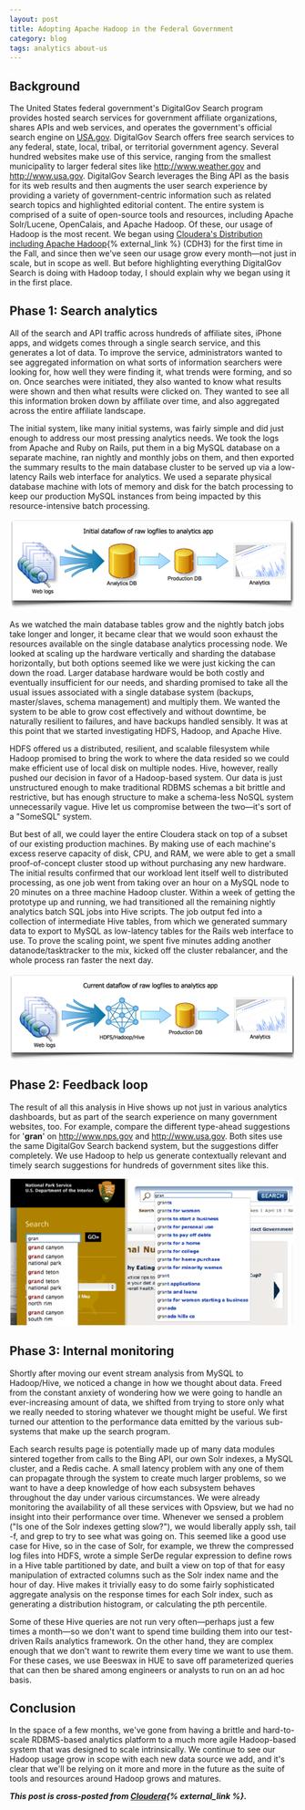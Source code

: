 ```yaml
---
layout: post
title: Adopting Apache Hadoop in the Federal Government
category: blog
tags: analytics about-us
---
```

## Background

The United States federal government's DigitalGov Search program provides hosted search services for government affiliate organizations, shares APIs and web services, and operates the government's official search engine on [USA.gov](http://www.usa.gov). DigitalGov Search offers free search services to any federal, state, local, tribal, or territorial government agency. Several hundred websites make use of this service, ranging from the smallest municipality to larger federal sites like <http://www.weather.gov> and <http://www.usa.gov>. DigitalGov Search leverages the Bing API as the basis for its web results and then augments the user search experience by providing a variety of government-centric information such as related search topics and highlighted editorial content. The entire system is comprised of a suite of open-source tools and resources, including Apache Solr/Lucene, OpenCalais, and Apache Hadoop. Of these, our usage of Hadoop is the most recent. We began using [Cloudera's Distribution including Apache Hadoop](http://www.cloudera.com/hadoop/){% external_link %} (CDH3) for the first time in the Fall, and since then we've seen our usage grow every month&mdash;not just in scale, but in scope as well. But before highlighting everything DigitalGov Search is doing with Hadoop today, I should explain why we began using it in the first place.

## Phase 1: Search analytics

All of the search and API traffic across hundreds of affiliate sites, iPhone apps, and widgets comes through a single search service, and this generates a lot of data. To improve the service, administrators wanted to see aggregated information on what sorts of information searchers were looking for, how well they were finding it, what trends were forming, and so on. Once searches were initiated, they also wanted to know what results were shown and then what results were clicked on. They wanted to see all this information broken down by affiliate over time, and also aggregated across the entire affiliate landscape.

The initial system, like many initial systems, was fairly simple and did just enough to address our most pressing analytics needs. We took the logs from Apache and Ruby on Rails, put them in a big MySQL database on a separate machine, ran nightly and monthly jobs on them, and then exported the summary results to the main database cluster to be served up via a low-latency Rails web interface for analytics. We used a separate physical database machine with lots of memory and disk for the batch processing to keep our production MySQL instances from being impacted by this resource-intensive batch processing.

![Initial dataflow of raw logfiles to analytics apps](/img/tumblr_lle73iJ2Ts1qid15q.png)

As we watched the main database tables grow and the nightly batch jobs take longer and longer, it became clear that we would soon exhaust the resources available on the single database analytics processing node. We looked at scaling up the hardware vertically and sharding the database horizontally, but both options seemed like we were just kicking the can down the road. Larger database hardware would be both costly and eventually insufficient for our needs, and sharding promised to take all the usual issues associated with a single database system (backups, master/slaves, schema management) and multiply them. We wanted the system to be able to grow cost effectively and without downtime, be naturally resilient to failures, and have backups handled sensibly. It was at this point that we started investigating HDFS, Hadoop, and Apache Hive.

HDFS offered us a distributed, resilient, and scalable filesystem while Hadoop promised to bring the work to where the data resided so we could make efficient use of local disk on multiple nodes. Hive, however, really pushed our decision in favor of a Hadoop-based system. Our data is just unstructured enough to make traditional RDBMS schemas a bit brittle and restrictive, but has enough structure to make a schema-less NoSQL system unnecessarily vague. Hive let us compromise between the two&mdash;it's sort of a "SomeSQL" system.

But best of all, we could layer the entire Cloudera stack on top of a subset of our existing production machines. By making use of each machine's excess reserve capacity of disk, CPU, and RAM, we were able to get a small proof-of-concept cluster stood up without purchasing any new hardware. The initial results confirmed that our workload lent itself well to distributed processing, as one job went from taking over an hour on a MySQL node to 20 minutes on a three machine Hadoop cluster. Within a week of getting the prototype up and running, we had transitioned all the remaining nightly analytics batch SQL jobs into Hive scripts. The job output fed into a collection of intermediate Hive tables, from which we generated summary data to export to MySQL as low-latency tables for the Rails web interface to use. To prove the scaling point, we spent five minutes adding another datanode/tasktracker to the mix, kicked off the cluster rebalancer, and the whole process ran faster the next day.

![Current dataflow of raw logfiles to analytics apps](/img/tumblr_lle73rea1K1qid15q.png)

## Phase 2: Feedback loop

The result of all this analysis in Hive shows up not just in various analytics dashboards, but as part of the search experience on many government websites, too. For example, compare the different type-ahead suggestions for '**gran**' on <http://www.nps.gov> and <http://www.usa.gov>. Both sites use the same DigitalGov Search backend system, but the suggestions differ completely. We use Hadoop to help us generate contextually relevant and timely search suggestions for hundreds of government sites like this.

![Different type-ahead suggestions on NPS.gov and USA.gov](/img/tumblr_lle73ymed31qid15q.png)

## Phase 3: Internal monitoring</strong>

Shortly after moving our event stream analysis from MySQL to Hadoop/Hive, we noticed a change in how we thought about data. Freed from the constant anxiety of wondering how we were going to handle an ever-increasing amount of data, we shifted from trying to store only what we really needed to storing whatever we thought might be useful. We first turned our attention to the performance data emitted by the various sub-systems that make up the search program.

Each search results page is potentially made up of many data modules sintered together from calls to the Bing API, our own Solr indexes, a MySQL cluster, and a Redis cache. A small latency problem with any one of them can propagate through the system to create much larger problems, so we want to have a deep knowledge of how each subsystem behaves throughout the day under various circumstances. We were already monitoring the availability of all these services with Opsview, but we had no insight into their performance over time. Whenever we sensed a problem ("Is one of the Solr indexes getting slow?"), we would liberally apply ssh, tail -f, and grep to try to see what was going on. This seemed like a good use case for Hive, so in the case of Solr, for example, we threw the compressed log files into HDFS, wrote a simple SerDe regular expression to define rows in a Hive table partitioned by date, and built a view on top of that for easy manipulation of extracted columns such as the Solr index name and the hour of day. Hive makes it trivially easy to do some fairly sophisticated aggregate analysis on the response times for each Solr index, such as generating a distribution histogram, or calculating the pth percentile.

Some of these Hive queries are not run very often&mdash;perhaps just a few times a month&mdash;so we don't want to spend time building them into our test-driven Rails analytics framework. On the other hand, they are complex enough that we don't want to rewrite them every time we want to use them. For these cases, we use Beeswax in HUE to save off parameterized queries that can then be shared among engineers or analysts to run on an ad hoc basis.

## Conclusion

In the space of a few months, we've gone from having a brittle and hard-to-scale RDBMS-based analytics platform to a much more agile Hadoop-based system that was designed to scale intrinsically. We continue to see our Hadoop usage grow in scope with each new data source we add, and it's clear that we'll be relying on it more and more in the future as the suite of tools and resources around Hadoop grows and matures.

***This post is cross-posted from [Cloudera](http://www.cloudera.com/blog/2011/04/adopting-apache-hadoop-in-the-federal-government){% external_link %}.***